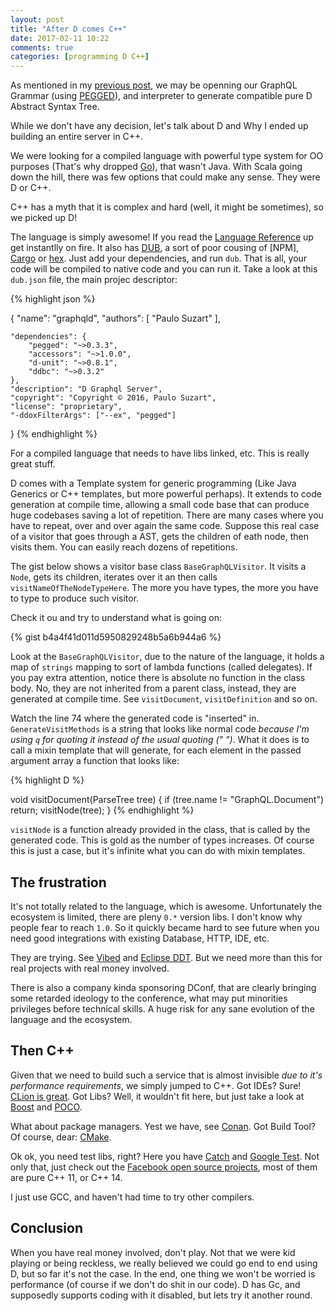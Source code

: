 ```yaml
---
layout: post
title: "After D comes C++"
date: 2017-02-11 10:22
comments: true
categories: [programming D C++]
---
```


As mentioned in my [previous post](http://paulosuzart.github.io/blog/2017/02/10/languages-and-counting/), we may be openning our GraphQL Grammar (using [PEGGED](https://github.com/PhilippeSigaud/Pegged)), and interpreter to generate compatible pure D Abstract Syntax Tree.

While we don't have any decision, let's talk about D and Why I ended up building an entire server in C++.

We were looking for a compiled language with powerful type system for OO purposes (That's why dropped [Go](https://golang.org/)), that wasn't Java. With Scala going down the hill, there was few options that could make any sense. They were D or C++. 

C++ has a myth that it is complex and hard (well, it might be sometimes), so we picked up D!

The language is simply awesome! If you read the [Language Reference](https://dlang.org/spec/spec.html) up get instantlly on fire. It also has [DUB](https://code.dlang.org/), a sort of poor cousing of [NPM], [Cargo](https://crates.io/) or [hex](https://hex.pm/). Just add your dependencies, and run `dub`. That is all, your code will be compiled to native code and you can run it. Take a look at this `dub.json` file, the main projec descriptor:

{% highlight json %}

{
	"name": "graphqld",
	"authors": [
		"Paulo Suzart"
	],
	
	"dependencies": {
		"pegged": "~>0.3.3",
		"accessors": "~>1.0.0",
		"d-unit": "~>0.8.1",
		"ddbc": "~>0.3.2"
	},
	"description": "D Graphql Server",
	"copyright": "Copyright © 2016, Paulo Suzart",
	"license": "proprietary",
	"-ddoxFilterArgs": ["--ex", "pegged"]
}
{% endhighlight %}




For a compiled language that needs to have libs linked, etc. This is really great stuff.

D comes with a Template system for generic programming (Like Java Generics or C++ templates, but more powerful perhaps). It extends to code generation at compile time, allowing a small code base that can produce huge codebases saving a lot of repetition. There are many cases where you have to repeat, over and over again the same code. Suppose this real case of a visitor that goes through a AST, gets the children of eath node, then visits them. You can easily reach dozens of repetitions.

The gist below shows a visitor base class `BaseGraphQLVisitor`. It visits a `Node`, gets its children, iterates over it an then calls `visitNameOfTheNodeTypeHere`. The more you have types, the more you have to type to produce such visitor.

Check it ou and try to understand what is going on:

{% gist b4a4f41d011d5950829248b5a6b944a6 %}

Look at the `BaseGraphQLVisitor`, due to the nature of the language, it holds  a map of `strings` mapping to sort of lambda functions (called delegates). If you pay extra attention, notice there is absolute no function in the class body. No, they are not inherited from a parent class, instead, they are generated at compile time. See `visitDocument`, `visitDefinition` and so on.

Watch the line 74 where the generated code is "inserted" in. `GenerateVisitMethods` is a string that looks like normal code *because I'm using `q` for quoting it instead of the usual quoting (" ")*. What it does is to call a mixin template that will generate, for each element in the passed argument array a function that looks like:

{% highlight D %}

void visitDocument(ParseTree tree) {
	if (tree.name != "GraphQL.Document")
		return;
	visitNode(tree);
}
{% endhighlight %}


`visitNode` is a function already provided in the class, that is called by the generated code. This is gold as the number of types increases. Of course this is just a case, but it's infinite what you can do with mixin templates.

The frustration
---

It's not totally related to the language, which is awesome. Unfortunately the ecosystem is limited, there are pleny `0.*` version libs. I don't know why people fear to reach `1.0`. So it quickly became hard to see future when you need good integrations with existing Database, HTTP, IDE, etc.

They are trying. See [Vibed](https://vibed.org/) and [Eclipse DDT](https://github.com/DDT-IDE/DDT). But we need more than this for real projects with real money involved.

There is also a company kinda sponsoring DConf, that are clearly bringing some retarded ideology to the conference, what may put minorities privileges before technical skills. A huge risk for any sane evolution of the language and the ecosystem.

Then C++
---

Given that we need to build such a service that is almost invisible _due to it's performance requirements_, we simply jumped to C++. Got IDEs? Sure! [CLion is great](https://www.jetbrains.com/clion/). Got Libs? Well, it wouldn't fit here, but just take a look at [Boost](http://www.boost.org/) and [POCO](https://pocoproject.org).

What about package managers. Yest we have, see [Conan](https://www.conan.io/). Got Build Tool? Of course, dear: [CMake](https://cmake.org).

Ok ok, you need test libs, right? Here you have [Catch](https://github.com/philsquared/Catch) and [Google Test](https://github.com/google/googletest). Not only that, just check out the [Facebook open source projects](https://code.facebook.com/), most of them are pure C++ 11, or C++ 14.

I just use GCC, and haven't had time to try other compilers.

Conclusion
---

When you have real money involved, don't play. Not that we were kid playing or being reckless, we really believed we could go end to end using D, but so far it's not the case. In the end, one thing we won't be worried is performance (of course if we don't do shit in our code). D has Gc, and supposedly supports coding with it disabled, but lets try it another round.

